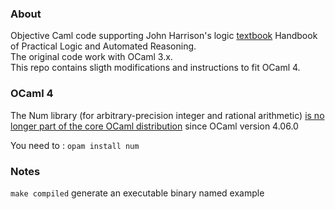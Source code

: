 ### About ###
Objective Caml code supporting John Harrison's logic [textbook](http://www.cambridge.org/catalogue/catalogue.asp?isbn=9780521899574) Handbook of Practical Logic and Automated Reasoning.  
The original code work with OCaml 3.x.  
This repo contains sligth modifications and instructions to fit OCaml 4.

### OCaml 4 ###

The Num library (for arbitrary-precision integer and rational arithmetic) [is no longer part of the core OCaml distribution](https://github.com/ocaml/opam-repository/pull/10116) since OCaml version 4.06.0

You need to : `opam install num`

### Notes ###

`make compiled` generate an executable binary named example 


  